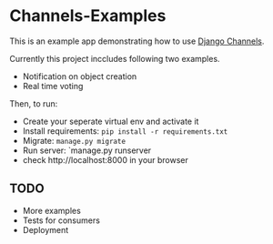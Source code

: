# Channels-Examples

This is an example app demonstrating how to use [Django Channels](http://channels.readthedocs.org/en/latest/).

Currently this project inccludes following two examples.

- Notification on object creation
- Real time voting

Then, to run:
- Create your seperate virtual env and activate it
- Install requirements: `pip install -r requirements.txt`
- Migrate: `manage.py migrate`
- Run server: `manage.py runserver
- check http://localhost:8000 in your browser


## TODO
- More examples
- Tests for consumers
- Deployment

